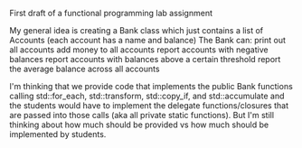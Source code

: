 First draft of a functional programming lab assignment

My general idea is creating a Bank class which just contains a list of Accounts (each account has a name and balance)
The Bank can:
    print out all accounts
    add money to all accounts
    report accounts with negative balances
    report accounts with balances above a certain threshold 
    report the average balance across all accounts

I'm thinking that we provide code that implements the public Bank functions calling std::for_each, std::transform, std::copy_if, and std::accumulate
and the students would have to implement the delegate functions/closures that are passed into those calls (aka all private static functions).
But I'm still thinking about how much should be provided vs how much should be implemented by students.    
    